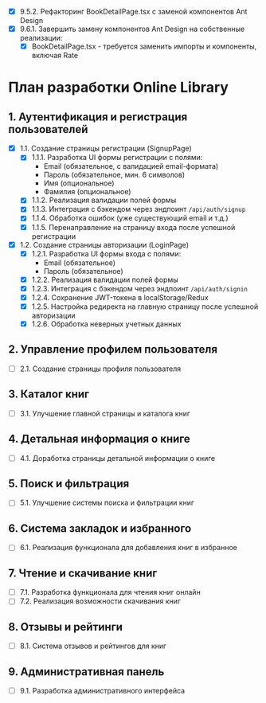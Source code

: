 - [x] 9.5.2. Рефакторинг BookDetailPage.tsx с заменой компонентов Ant Design
- [x] 9.6.1. Завершить замену компонентов Ant Design на собственные реализации:
  - [x] BookDetailPage.tsx - требуется заменить импорты и компоненты, включая Rate

# План разработки Online Library

## 1. Аутентификация и регистрация пользователей
- [x] 1.1. Создание страницы регистрации (SignupPage)
  - [x] 1.1.1. Разработка UI формы регистрации с полями:
    - Email (обязательное, с валидацией email-формата)
    - Пароль (обязательное, мин. 6 символов)
    - Имя (опциональное)
    - Фамилия (опциональное)
  - [x] 1.1.2. Реализация валидации полей формы
  - [x] 1.1.3. Интеграция с бэкендом через эндпоинт `/api/auth/signup`
  - [x] 1.1.4. Обработка ошибок (уже существующий email и т.д.)
  - [x] 1.1.5. Перенаправление на страницу входа после успешной регистрации

- [x] 1.2. Создание страницы авторизации (LoginPage)
  - [x] 1.2.1. Разработка UI формы входа с полями:
    - Email (обязательное)
    - Пароль (обязательное)
  - [x] 1.2.2. Реализация валидации полей формы
  - [x] 1.2.3. Интеграция с бэкендом через эндпоинт `/api/auth/signin`
  - [x] 1.2.4. Сохранение JWT-токена в localStorage/Redux
  - [x] 1.2.5. Настройка редиректа на главную страницу после успешной авторизации
  - [x] 1.2.6. Обработка неверных учетных данных

## 2. Управление профилем пользователя
- [ ] 2.1. Создание страницы профиля пользователя

## 3. Каталог книг
- [ ] 3.1. Улучшение главной страницы и каталога книг

## 4. Детальная информация о книге
- [ ] 4.1. Доработка страницы детальной информации о книге

## 5. Поиск и фильтрация
- [ ] 5.1. Улучшение системы поиска и фильтрации книг

## 6. Система закладок и избранного
- [ ] 6.1. Реализация функционала для добавления книг в избранное

## 7. Чтение и скачивание книг
- [ ] 7.1. Разработка функционала для чтения книг онлайн
- [ ] 7.2. Реализация возможности скачивания книг

## 8. Отзывы и рейтинги
- [ ] 8.1. Система отзывов и рейтингов для книг

## 9. Административная панель
- [ ] 9.1. Разработка административного интерфейса 